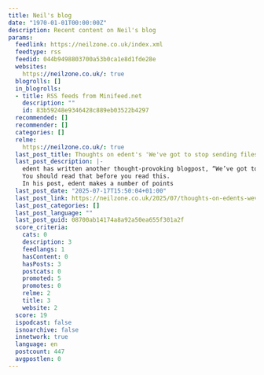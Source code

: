 ```yaml
---
title: Neil's blog
date: "1970-01-01T00:00:00Z"
description: Recent content on Neil's blog
params:
  feedlink: https://neilzone.co.uk/index.xml
  feedtype: rss
  feedid: 044b9498803700a53b0ca1e8d1fde28e
  websites:
    https://neilzone.co.uk/: true
  blogrolls: []
  in_blogrolls:
  - title: RSS feeds from Minifeed.net
    description: ""
    id: 83b59248e9346428c889eb03522b4297
  recommended: []
  recommender: []
  categories: []
  relme:
    https://neilzone.co.uk/: true
  last_post_title: Thoughts on edent's 'We've got to stop sending files to each other'
  last_post_description: |-
    edent has written another thought-provoking blogpost, “We’ve got to stop sending files to each other”.
    You should read that before you read this.
    In his post, edent makes a number of points
  last_post_date: "2025-07-17T15:50:04+01:00"
  last_post_link: https://neilzone.co.uk/2025/07/thoughts-on-edents-weve-got-to-stop-sending-files-to-each-other/
  last_post_categories: []
  last_post_language: ""
  last_post_guid: 08700ab14174a8a92a50ea655f301a2f
  score_criteria:
    cats: 0
    description: 3
    feedlangs: 1
    hasContent: 0
    hasPosts: 3
    postcats: 0
    promoted: 5
    promotes: 0
    relme: 2
    title: 3
    website: 2
  score: 19
  ispodcast: false
  isnoarchive: false
  innetwork: true
  language: en
  postcount: 447
  avgpostlen: 0
---
```

